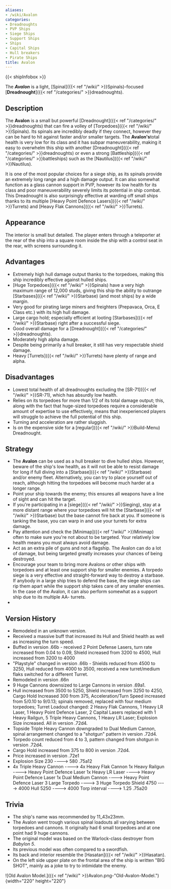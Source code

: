 ```yaml
---
aliases:
- /wiki/Avalon
categories:
- Dreadnoughts
- PVP Ships
- Siege Ships
- Support Ships
- Ships
- Capital Ships
- Hull breakers
- Pirate Ships
title: Avalon
---  
```


{{< shipInfobox >}} 

The **_Avalon_** is a light, [Spinal]({{< ref "/wiki/" >}}Spinals)-focused [**Dreadnought**]({{< ref "/categories/" >}}dreadnoughts). 

## Description

The **Avalon** is a small but powerful [Dreadnought]({{< ref "/categories/" >}}dreadnoughts) that can fire a volley of [Torpedoes]({{< ref "/wiki/" >}}Spinals). Its spinals are incredibly deadly if they connect, however they can be hard to hit against faster and/or smaller targets. The **Avalon's**total health is very low for its class and it has subpar maneuverability, making it easy to overwhelm this ship with another [Dreadnought]({{< ref "/categories/" >}}dreadnoughts) or even a strong [Battleship]({{< ref "/categories/" >}}battleships) such as the [Nautilus]({{< ref "/wiki/" >}}Nautilus).

It is one of the most popular choices for a siege ship, as its spinals provide an extremely long range and a high damage output. It can also somewhat function as a glass cannon support in PVP, however its low health for its class and poor maneuverability severely limits its potential in ship combat. This Dreadnought is also surprisingly effective at warding off small ships thanks to its multiple [Heavy Point Defence Lasers]({{< ref "/wiki/" >}}Turrets) and [Heavy Flak Cannons]({{< ref "/wiki/" >}}Turrets).

## Appearance

The interior is small but detailed. The player enters through a teleporter at the rear of the ship into a square room inside the ship with a control seat in the rear, with screens surrounding it.

## Advantages

- Extremely high hull damage output thanks to the torpedoes, making this ship incredibly effective against hulled ships.
- [Huge Torpedoes]({{< ref "/wiki/" >}}Spinals) have a very high maximum range of 12,000 studs, giving this ship the ability to outrange [Starbases]({{< ref "/wiki/" >}}Starbase) (and most ships) by a wide margin.
- Very good for pirating large miners and freighters (Prepavaca, Orca, E Class etc.) with its high hull damage.
- Large cargo hold; especially efficient at looting [Starbases]({{< ref "/wiki/" >}}Starbase) right after a successful siege.
- Good overall damage for a [Dreadnought]({{< ref "/categories/" >}}dreadnoughts).
- Moderately high alpha damage.
- Despite being primarily a hull breaker, it still has very respectable shield damage.
- Heavy [Turrets]({{< ref "/wiki/" >}}Turrets) have plenty of range and alpha.

## Disadvantages

- Lowest total health of all dreadnoughts excluding the [SR-71]({{< ref "/wiki/" >}}SR-71), which has absurdly low health.
- Relies on its torpedoes for more than 1/2 of its total damage output; this, along with the fact that huge-sized torpedoes require a considerable amount of expertise to use effectively, means that inexperienced players will struggle to achieve the full potential of this ship.
- Turning and acceleration are rather sluggish.
- Is on the expensive side for a [regular]({{< ref "/wiki/" >}}Build-Menu) Dreadnought.

## Strategy

- The **Avalon** can be used as a hull breaker to dive hulled ships. However, beware of the ship's low health, as it will not be able to resist damage for long if full diving into a [Starbase]({{< ref "/wiki/" >}}Starbase) and/or enemy fleet. Alternatively, you can try to place yourself out of reach, although hitting the torpedoes will become much harder at a longer range.
- Point your ship towards the enemy; this ensures all weapons have a line of sight and can hit the target.
- If you're participating in a [siege]({{< ref "/wiki/" >}}Sieging), stay at a more distant range where your torpedoes will hit the [Starbase]({{< ref "/wiki/" >}}Starbase) but the base cannot fire back at you. If someone is tanking the base, you can warp in and use your turrets for extra damage.
- Pay attention and check the [Minimap]({{< ref "/wiki/" >}}Minimap) often to make sure you're not about to be targeted. Your relatively low health means you must always avoid damage.
- Act as an extra pile of guns and not a flagship. The Avalon can do a lot of damage, but being targeted greatly increases your chances of being destroyed.
- Encourage your team to bring more Avalons or other ships with torpedoes and at least one support ship for smaller enemies. A torpedo siege is a very effective and straight-forward way to destroy a starbase. If anybody in a large ship tries to defend the base, the siege ships can rip them apart while the support ship takes care of any smaller enemies. In the case of the Avalon, it can also perform somewhat as a support ship due to its multiple AA- turrets.
-

## Version History 

- Remodeled in an unknown version.
- Received a massive buff that increased its Hull and Shield health as well as increasing the turn speed.
- Buffed in version .66b - received 2 Point Defense Lasers, turn rate increased from 0.04 to 0.09, Shield increased from 3200 to 4500, Hull increased from 3200 to 4000
- "Playstyle" changed in version .66b - Shields reduced from 4500 to 3250, Hull reduced from 4000 to 3500, received a new turret/medium flaks switched for a different Turret.
- Remodeled in version .66n
- 9 Huge Cannons downsized to Large Cannons in version .69a1.
- Hull increased from 3500 to 5250, Shield increased from 3250 to 4250, Cargo Hold Increased 300 from 375, Acceleration/Turn Speed increased from 5/0.10 to 9/0.13; spinals removed, replaced with four medium torpedoes; Turret Loadout changed: 2 Heavy Flak Cannons, 1 Heavy LR Laser, 1 Heavy Point Defence Laser, 2 Capital Lasers replaced with 1 Heavy Railgun, 5 Triple Heavy Cannons, 1 Heavy LR Laser; Explosion Size increased. All in version .72d4.
- Topside Triple Heavy Cannon downgraded to Dual Medium Cannon, spinal arrangement changed to a "shotgun" pattern in version .72d4.
- Torpedo count reduced from 4 to 3, pattern changed from shotgun in version .72d4.
- Cargo Hold increased from 375 to 800 in version .72d4.
- Price increased in version .72e1
- Explosion Size 230 ----> 580 .75a12
- 4x Triple Heavy Cannon ----> 4x Heavy Flak Cannon 1x Heavy Railgun ----> Heavy Point Defence Laser 1x Heavy LR Laser ----> Heavy Point Defence Laser 1x Dual Medium Cannon ----> Heavy Point Defence Laser 3 Large Torpedo ----> 3 Huge Torpedo Shield 4750 ----> 4000 Hull 5250 ----> 4000 Torp interval ----> 1.25 .75a20

## Trivia

- The ship's name was recommended by 11_43x23mm.
- The Avalon went trough various spinal loadouts all varying between torpedoes and cannons. It originally had 6 small torpedoes and at one point had 9 huge cannons.
- The original model was based on the Warlock-class destroyer from _Babylon 5_.
- Its previous model was often compared to a swordfish.
- Its back and interior resemble the [Hasatan]({{< ref "/wiki/" >}}Hasatan).
- On the left side upper plate on the frontal area of the ship is written "BIG SHOT", mainly as a joke to try to intimidate the enemy.

![Old Avalon Model.]({{< ref "/wiki/" >}}Avalon.png-"Old-Avalon-Model."){width="220" height="220"}